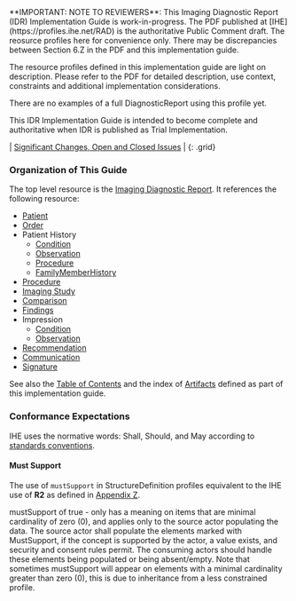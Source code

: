 <div markdown="1" class="stu-note">
**IMPORTANT: NOTE TO REVIEWERS**: This Imaging Diagnostic Report (IDR) Implementation Guide is work-in-progress. The PDF published at [IHE](https://profiles.ihe.net/RAD) is the authoritative Public Comment draft. The reosurce profiles here for convenience only. There may be discrepancies between Section 6.Z in the PDF and this implementation guide.

The resource profiles defined in this implementation guide are light on description. Please refer to the PDF for detailed description, use context, constraints and additional implementation considerations.

There are no examples of a full DiagnosticReport using this profile yet.

This IDR Implementation Guide is intended to become complete and authoritative when IDR is published as Trial Implementation.


| [Significant Changes, Open and Closed Issues](issues.html) |
{: .grid}

</div>

### Organization of This Guide

The top level resource is the [Imaging Diagnostic Report](StructureDefinition-imaging-diagnosticreport.html). It references the following resource:

- [Patient](StructureDefinition-idr-patient.html)
- [Order](StructureDefinition-imaging-service-request.html)
- Patient History
   - [Condition](StructureDefinition-idr-patient-history-condition.html)
   - [Observation](StructureDefinition-idr-patient-history-observation.html)
   - [Procedure](StructureDefinition-idr-patient-history-procedure.html)
   - [FamilyMemberHistory](StructureDefinition-idr-patient-history-family-member-history.html)
- [Procedure](StructureDefinition-idr-procedure.html)
- [Imaging Study](StructureDefinition-idr-imaging-study-in-imaging-report.html)
- [Comparison](StructureDefinition-idr-comparison-study.html)
- [Findings](StructureDefinition-idr-observation.html)
- Impression
   - [Condition](StructureDefinition-idr-impression-condition.html)
   - [Observation](StructureDefinition-idr-observation.html)
- [Recommendation](StructureDefinition-idr-recommendation-service-request.html)
- [Communication](StructureDefinition-idr-communication.html)
- [Signature](StructureDefinition-idr-signature-provenance.html)



<!-- This guide is organized into the following sections:

5. Other
   1. [Test Plan](testplan.html)
   1. [Changes to Other IHE Specifications](other.html)
   1. [Download and Analysis](download.html) -->

See also the [Table of Contents](toc.html) and the index of [Artifacts](artifacts.html) defined as part of this implementation guide.

### Conformance Expectations

IHE uses the normative words: Shall, Should, and May according to [standards conventions](https://profiles.ihe.net/GeneralIntro/ch-E.html).

#### Must Support

The use of ```mustSupport``` in StructureDefinition profiles equivalent to the IHE use of **R2** as defined in [Appendix Z](https://profiles.ihe.net/ITI/TF/Volume2/ch-Z.html#z.10-profiling-conventions-for-constraints-on-fhir).

mustSupport of true - only has a meaning on items that are minimal cardinality of zero (0), and applies only to the source actor populating the data. The source actor shall populate the elements marked with MustSupport, if the concept is supported by the actor, a value exists, and security and consent rules permit.
The consuming actors should handle these elements being populated or being absent/empty.
Note that sometimes mustSupport will appear on elements with a minimal cardinality greater than zero (0), this is due to inheritance from a less constrained profile.

